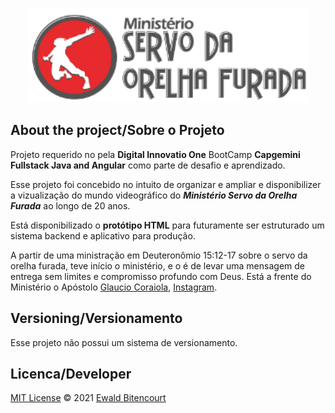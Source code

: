 <p align="center">
  <img alt="Logo do projeto" src="img/logoservo.png" />
</p>

## About the project/Sobre o Projeto
Projeto requerido no pela **Digital Innovatio One** BootCamp **Capgemini Fullstack Java and Angular** como parte de desafio e aprendizado.

Esse projeto foi concebido no intuito de organizar e ampliar e disponibilizer a vizualização do mundo videográfico do ***Ministério Servo da Orelha Furada*** ao longo de 20 anos. 

Está disponibilizado o **protótipo HTML** para futuramente ser estruturado um sistema backend e aplicativo para produção.

A partir de uma ministração em Deuteronômio 15:12-17 sobre o servo da orelha furada, teve início o ministério, e o é de levar uma mensagem de entrega sem limites e compromisso profundo com Deus. Está a frente do Ministério o Apóstolo [Glaucio Coraiola](https://www.facebook.com/servodaorelhafurada), [Instagram](https://www.instagram.com/ap.coraiola/).



## Versioning/Versionamento

Esse projeto não possui um sistema de versionamento.

## Licenca/Developer
[MIT License](servoworld/LICENSE) © 2021 [Ewald Bitencourt](https://www.linkedin.com/in/ewaldbit/)